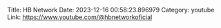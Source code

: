 Title: HB Network
Date: 2023-12-16 00:58:23.896979
Category: youtube
Link: https://www.youtube.com/@hbnetworkoficial
